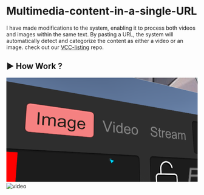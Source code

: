 # Multimedia-content-in-a-single-URL

I have made modifications to the system, enabling it to process both videos and images within the same text. By pasting a URL, the system will automatically detect and categorize the content as either a video or an image. check out our [VCC-listing](https://hppedeaf.github.io/Multimedia-content-in-a-single-URL/) repo.

## ▶ How Work ?

![Watch the video](image/SingleURL.png)
![video](https://github.com/user-attachments/assets/0a28bd1c-183e-4f02-bde9-9d253308c3a4)
